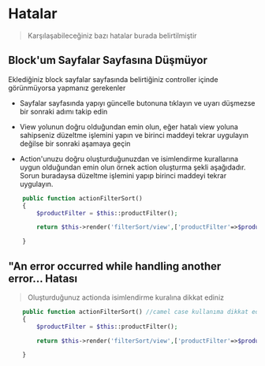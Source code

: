 # Hatalar

>Karşılaşabileceğiniz bazı hatalar burada belirtilmiştir


## Block'um Sayfalar Sayfasına Düşmüyor

Eklediğiniz block sayfalar sayfasında belirtiğiniz controller içinde görünmüyorsa yapmanız gerekenler

* Sayfalar sayfasında yapıyı güncelle butonuna tıklayın ve uyarı düşmezse bir sonraki adımı takip edin

* View yolunun doğru olduğundan emin olun, eğer hatalı view yoluna sahipseniz düzeltme işlemini yapın ve birinci maddeyi tekrar uygulayın değilse bir sonraki aşamaya geçin

* Action'unuzu doğru oluşturduğunuzdan ve isimlendirme kurallarına uygun olduğundan emin olun örnek action oluşturma şekli aşağıdadır. Sorun buradaysa düzeltme işlemini yapıp birinci maddeyi tekrar uygulayın.

```php
    public function actionFilterSort()
    {
        $productFilter = $this::productFilter();

        return $this->render('filterSort/view',['productFilter'=>$productFilter]);

    }

```

## "An error occurred while handling another error... Hatası

> Oluşturduğunuz actionda isimlendirme kuralına dikkat ediniz

```php
    public function actionFilterSort() //camel case kullanıma dikkat ediniz
    {
        $productFilter = $this::productFilter();

        return $this->render('filterSort/view',['productFilter'=>$productFilter]);

    }

```